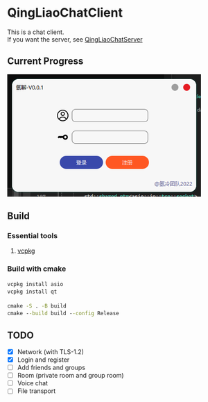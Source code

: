 ﻿# QingLiaoChatClient
This is a chat client.  
If you want the server, see [QingLiaoChatServer](https://github.com/Hcolda/QingLiaoChatServer)

## Current Progress
![img](./doc/img.png)

## Build
### Essential tools
1. [vcpkg](https://github.com/microsoft/vcpkg)

### Build with cmake
```cmd
vcpkg install asio
vcpkg install qt

cmake -S . -B build
cmake --build build --config Release
```

## TODO
- [x] Network (with TLS-1.2)
- [x] Login and register
- [ ] Add friends and groups
- [ ] Room (private room and group room)
- [ ] Voice chat
- [ ] File transport
